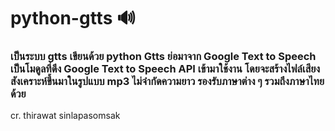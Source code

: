 # python-gtts 🔊
<h3>เป็นระบบ gtts เขียนด้วย python Gtts ย่อมาจาก Google Text to Speech เป็นโมดูลที่ดึง Google Text to Speech API เข้ามาใช้งาน โดยจะสร้างไฟล์เสียงสังเคราะห์ขึ้นมาในรูปแบบ mp3 ไม่จำกัดความยาว รองรับภาษาต่าง ๆ รวมถึงภาษาไทยด้วย</h3>
<p>cr. thirawat sinlapasomsak</p>
